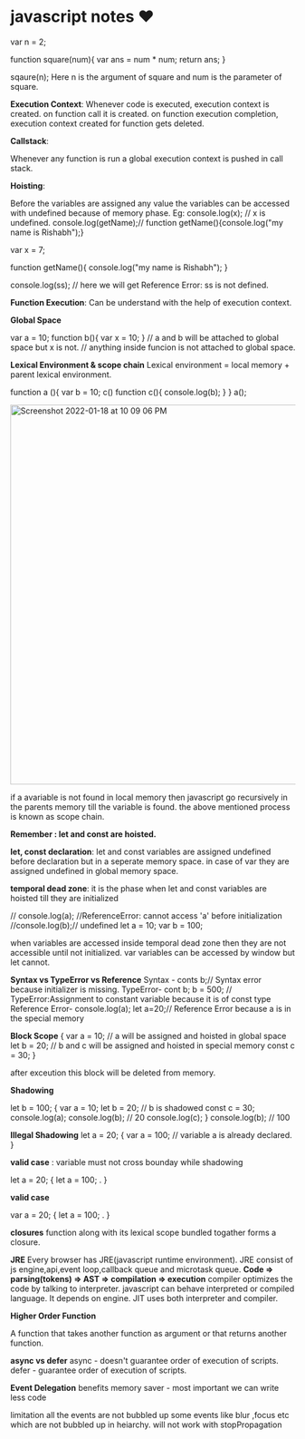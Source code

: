 # javascript notes ❤️

var n = 2;

function square(num){
    var ans = num * num;
    return ans;
}

sqaure(n);
Here n is the argument of square and num is the parameter of square.

**Execution Context**:
Whenever code is executed, execution context is created.
on function call it is created.
on function execution completion, execution context created for function gets deleted.

**Callstack**:

Whenever any function is run a global execution context is pushed in call stack.

**Hoisting**:

Before the variables are assigned any value the variables can be accessed with undefined because of memory phase.
Eg:
console.log(x); // x is undefined.
console.log(getName);// function getName(){console.log("my name is Rishabh");}

var x = 7;

function getName(){
    console.log("my name is Rishabh");
}

console.log(ss); // here we will get Reference Error: ss is not defined.

**Function Execution**:
Can be understand with the help of execution context.

**Global Space**

var a = 10;
function b(){
    var x = 10;
}
// a and b will be attached to global space but x is not.
// anything inside funcion is not attached to global space.

**Lexical Environment & scope chain**
Lexical environment = local memory + parent lexical environment.

function a (){
    var b = 10;
    c()
    function c(){
        console.log(b);
    }
}
a();


<img width="670" alt="Screenshot 2022-01-18 at 10 09 06 PM" src="https://user-images.githubusercontent.com/16613350/149979652-21be8476-99dd-44ff-ad80-9c2abf7d1e32.png">

if a avariable is not found in local memory
then javascript go recursively in the parents memory till the variable is found.
the above mentioned process is known as scope chain.

**Remember : let and const are hoisted.**

**let, const declaration**:
let and const variables are assigned undefined before declaration but in a seperate memory space.
in case of var they are assigned undefined in global memory space.

**temporal dead zone**:
it is the phase when let and const variables are hoisted till they are initialized

// console.log(a); //ReferenceError: cannot access 'a' before initialization
//console.log(b);// undefined
let a = 10;
var b = 100;

when variables are accessed inside temporal dead zone then they are not accessible until not initialized.
var variables can be accessed by window but let cannot.

**Syntax vs TypeError vs Reference**
Syntax - conts b;// Syntax error because initializer is missing.
TypeError- cont b; b = 500; // TypeError:Assignment to constant variable because it is of const type
Reference Error- console.log(a); let a=20;// Reference Error because a is in the special memory

**Block Scope**
{
    var a = 10; // a will be assigned and hoisted in global space
    let b = 20; // b and c will be assigned and hoisted in special memory
    const c = 30;
}

after exceution this block will be deleted from memory.

**Shadowing**

let  b = 100;
{
    var a = 10;
    let b = 20; // b is shadowed
    const c = 30;
    console.log(a);
    console.log(b); // 20
    console.log(c);
}
console.log(b); // 100

**Illegal Shadowing**
let a = 20;
{
    var a = 100; // variable a is already declared.
}

**valid case** : variable must not cross bounday while shadowing

let a = 20;
{
    let a = 100; .
}

**valid case**

var a = 20;
{
    let a = 100; .
}

**closures**
function along with its lexical scope bundled togather forms a closure.

**JRE**
Every browser has JRE(javascript runtime environment).
JRE consist of js engine,api,event loop,callback queue and microtask queue.
**Code => parsing(tokens) => AST => compilation => execution**
compiler optimizes the code by talking to interpreter.
javascript can behave interpreted or compiled language.
It depends on engine.
JIT uses both interpreter and compiler.

**Higher Order Function**

A function that takes another function as argument or that returns another function.

**async vs defer**
async - doesn't guarantee order of execution of scripts.
defer -  guarantee order of execution of scripts.

**Event Delegation**
benefits
memory saver - most important
we can write less code

limitation
all the events are not bubbled up some events like blur ,focus etc which are not bubbled up in heiarchy.
will not work with stopPropagation
